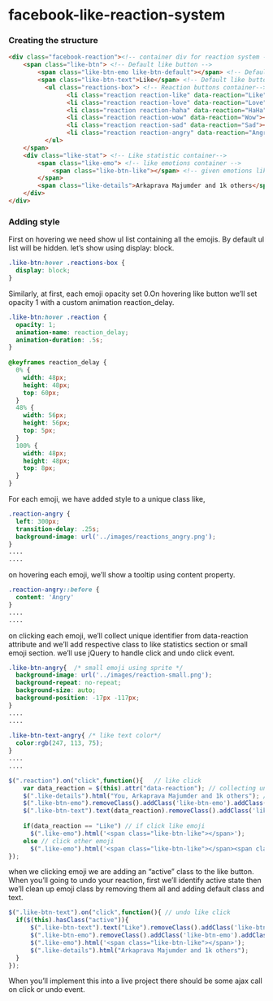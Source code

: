 # facebook-like-reaction-system

### Creating the structure

```html
<div class="facebook-reaction"><!-- container div for reaction system -->
    <span class="like-btn"> <!-- Default like button -->
        <span class="like-btn-emo like-btn-default"></span> <!-- Default like button emotion-->
        <span class="like-btn-text">Like</span> <!-- Default like button text,(Like, wow, sad..) default:Like  -->
          <ul class="reactions-box"> <!-- Reaction buttons container-->
                <li class="reaction reaction-like" data-reaction="Like"></li>
                <li class="reaction reaction-love" data-reaction="Love"></li>
                <li class="reaction reaction-haha" data-reaction="HaHa"></li>
                <li class="reaction reaction-wow" data-reaction="Wow"></li>
                <li class="reaction reaction-sad" data-reaction="Sad"></li>
                <li class="reaction reaction-angry" data-reaction="Angry"></li>
          </ul>
    </span>
    <div class="like-stat"> <!-- Like statistic container-->
        <span class="like-emo"> <!-- like emotions container -->
            <span class="like-btn-like"></span> <!-- given emotions like, wow, sad (default:Like) -->
        </span>
        <span class="like-details">Arkaprava Majumder and 1k others</span>
    </div>
</div>
```

### Adding style

First on hovering we need show ul list containing all the emojis. By default ul list will be hidden. let’s show using display: block.

```css
.like-btn:hover .reactions-box {
  display: block;
}
```

Similarly, at first, each emoji opacity set 0.On hovering like button we’ll set opacity 1 with a custom animation reaction_delay.

```css
.like-btn:hover .reaction {
  opacity: 1;
  animation-name: reaction_delay;
  animation-duration: .5s;
}   
 
@keyframes reaction_delay {
  0% {
    width: 48px;
    height: 48px;
    top: 60px;
  }
  48% {
    width: 56px;
    height: 56px;
    top: 5px;
  }    
  100% {
    width: 48px;
    height: 48px;
    top: 8px;
  }
}
```

For each emoji, we have added style to a unique class like,

```css
.reaction-angry {
  left: 300px;
  transition-delay: .25s;
  background-image: url('../images/reactions_angry.png');
}
....
....
```

on hovering each emoji, we’ll show a tooltip using content property.

```css
.reaction-angry::before {
  content: 'Angry'
}
....
....
```

on clicking each emoji, we’ll collect unique identifier from data-reaction attribute and we’ll add respective class to like statistics section or small emoji section. we’ll use jQuery to handle click and undo click event.

```css
.like-btn-angry{  /* small emoji using sprite */
  background-image: url('../images/reaction-small.png');
  background-repeat: no-repeat;
  background-size: auto;
  background-position: -17px -117px;
}
....
....
 
.like-btn-text-angry{ /* like text color*/
  color:rgb(247, 113, 75);
}
....
....
```

```javascript
$(".reaction").on("click",function(){   // like click
    var data_reaction = $(this).attr("data-reaction"); // collecting unique identifier
    $(".like-details").html("You, Arkaprava Majumder and 1k others"); // your click it is right?
    $(".like-btn-emo").removeClass().addClass('like-btn-emo').addClass('like-btn-'+data_reaction.toLowerCase());  // add class ... like-btn-haha 
    $(".like-btn-text").text(data_reaction).removeClass().addClass('like-btn-text').addClass('like-btn-text-'+data_reaction.toLowerCase()).addClass("active"); // like button text color class
 
    if(data_reaction == "Like") // if click like emoji
      $(".like-emo").html('<span class="like-btn-like"></span>');
    else // click other emoji
      $(".like-emo").html('<span class="like-btn-like"></span><span class="like-btn-'+data_reaction.toLowerCase()+'"></span>');
});
```
when we clicking emoji we are adding an “active” class to the like button. When you’ll going to undo your reaction, first we’ll identify active state then we’ll clean up emoji class by removing them all and adding default class and text.

```javascript
$(".like-btn-text").on("click",function(){ // undo like click
  if($(this).hasClass("active")){
      $(".like-btn-text").text("Like").removeClass().addClass('like-btn-text');
      $(".like-btn-emo").removeClass().addClass('like-btn-emo').addClass("like-btn-default");
      $(".like-emo").html('<span class="like-btn-like"></span>');
      $(".like-details").html("Arkaprava Majumder and 1k others");
  }      
});
```

When you’ll implement this into a live project there should be some ajax call on click or undo event.
